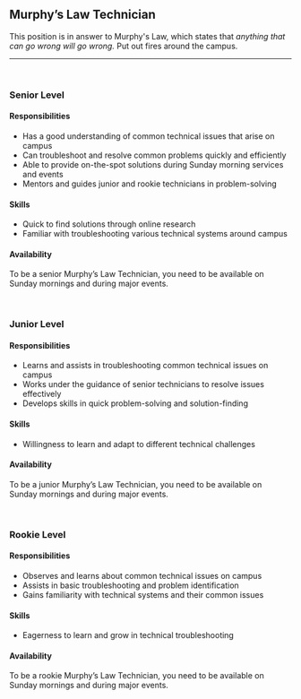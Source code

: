 ## Murphy’s Law Technician

This position is in answer to Murphy's Law, which states that *anything that can go wrong will go wrong.* Put out fires around the campus. 

- - -
<br> 

### Senior Level

#### Responsibilities
- Has a good understanding of common technical issues that arise on campus
- Can troubleshoot and resolve common problems quickly and efficiently
- Able to provide on-the-spot solutions during Sunday morning services and events
- Mentors and guides junior and rookie technicians in problem-solving

#### Skills
- Quick to find solutions through online research
- Familiar with troubleshooting various technical systems around campus

#### Availability
To be a senior Murphy’s Law Technician, you need to be available on Sunday mornings and during major events.

<br>

### Junior Level

#### Responsibilities
- Learns and assists in troubleshooting common technical issues on campus
- Works under the guidance of senior technicians to resolve issues effectively
- Develops skills in quick problem-solving and solution-finding

#### Skills
- Willingness to learn and adapt to different technical challenges

#### Availability
To be a junior Murphy’s Law Technician, you need to be available on Sunday mornings and during major events.

<br>

### Rookie Level

#### Responsibilities
- Observes and learns about common technical issues on campus
- Assists in basic troubleshooting and problem identification
- Gains familiarity with technical systems and their common issues

#### Skills
- Eagerness to learn and grow in technical troubleshooting

#### Availability
To be a rookie Murphy’s Law Technician, you need to be available on Sunday mornings and during major events.